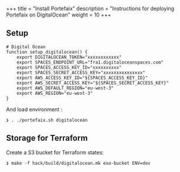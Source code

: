 +++
title = "Install Portefaix"
description = "Instructions for deploying Portefaix on DigitalOcean"
weight = 10
+++

<a id="do"></a>

## Setup

```shell
# Digital Ocean
function setup_digitalocean() {
    export DIGITALOCEAN_TOKEN="xxxxxxxxxxxx"
    export SPACES_ENDPOINT_URL="fra1.digitaloceanspaces.com"
    export SPACES_ACCESS_KEY_ID="xxxxxxxxxx"
    export SPACES_SECRET_ACCESS_KEY="xxxxxxxxxxxxxxx"
    export AWS_ACCESS_KEY_ID="${SPACES_ACCESS_KEY_ID}"
    export AWS_SECRET_ACCESS_KEY="${SPACES_SECRET_ACCESS_KEY}"
    export AWS_DEFAULT_REGION="eu-west-3"
    export AWS_REGION="eu-west-3"
}
```

And load environment :

```shell
❯ . ./portefaix.sh digitalocean
```

## Storage for Terraform

Create a S3 bucket for Terraform states:

```shell
❯ make -f hack/build/digitalocean.mk exo-bucket ENV=dev
```
